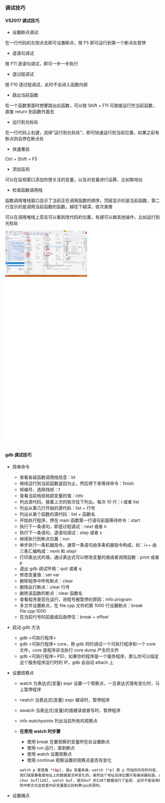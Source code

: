 ### 调试技巧

#### VS2017 调试技巧

- 设置断点调试

在一行代码的左侧点击即可设置断点，按 F5 即可运行到第一个断点处暂停

- 逐语句调试

按 F11 逐语句调试，即可一步一步执行

- 逐过程调试

按 F10 逐过程调试，此时不会进入函数内部

- 跳出当前函数

在一个函数里面时想要跳出此函数，可以按 Shift + F11 可直接运行完当前函数，直接 return 到函数外面去

- 运行到光标处

在一行代码上右键，选择“运行到光标处”，即可快速运行到当前位置，如果之前有断点则会停在断点处

- 快速重启

Ctrl + Shift + F5

- 添加监视

可以在监视窗口添加你想关注的变量，以及对变量进行运算，比如取地址

- 检查函数调用栈

函数调用堆栈窗口显示了当前正在调用函数的顺序，顶层显示的是当前函数，第二行显示的是调用当前函数的函数，越往下越深，依次类推

可以在调用堆栈上双击可以看到改代码的位置，有键可以做其他操作，比如运行到光标处

![Add image](https://github.com/Apriluestc/2020/blob/master/pics/debug.png)

#### gdb 调试技巧

- 简单命令

  - 查看各级函数调用栈信息：bt
  - 继续运行到当前函数返回为止，然后停下来等待命令：finish
  - 帧编号，选择栈帧：f
  - 查看当前栈帧局部变量的值：info
  - 列出源代码，接着上次的依次往下列出，每次 10 行：l 或者 list
  - 列出从第几行开始的源代码：list + 行号
  - 列出从某个函数的源代码：list + 函数名
  - 开始执行程序，停在 main 函数第一行语句前面等待命令：start
  - 执行下一条语句，即逐过程调试：next 或者 n
  - 执行下一条语句，逐语句调试：step 或者 s
  - 继续执行到断点位置：run
  - 单步执行一条机器指令，通常一条语句由多条机器指令构成，如：i++ 由三条汇编构成：nexti 和 stepi
  - 打印表达式的值，通过表达式可以修改变量的值或者调用函数：print 或者 p
  - 退出 gdb 调试环境：quit 或者 q
  - 修改变量值：set var
  - 删除程序中所有断点：clear
  - 删除此行断点：clear 行号
  - 删除该函数的断点：clear 函数名
  - 查看程序是否在运行，进程号被暂停的原因：info program
  - 多文件设置断点，在 file.cpp 文件的第 1000 行设置断点：break file.cpp:1000
  - 在当前行号的前面或后面停住：break + offset

- 启动 gdb 方法

  - gdb <可执行程序>
  - gdb <可执行程序> core，用 gdb 同时调试一个可执行程序和一个 core 文件，core 是程序非法执行 core dump 产生的文件
  - gdb <可执行程序> PID，如果你的程序是一个服务程序，那么你可以指定这个服务程序运行时的 IP，gdb 会自动 attach 上

- 设置观察点
  
  - watch <expr> 为表达式(变量) expr 设置一个观察点，一旦表达式值有变化时，马上暂停程序
  - rwatch <expr> 当表达式(变量) expr 被读时，暂停程序
  - awatch <expr> 当表达式(变量)的值被读或者写时，暂停程序
  - info watchpoints 列出当前所有的观察点
  - **在使用 watch 时步骤**
    - 使用 break 在要观察的变量所在处设置断点
    - 使用 run 运行，直到断点
    - 使用 watch 设置观察点
    - 使用 continue 观察设置的观察点是否有变化

    ```html
    watch p 是查看 *(&p), 是p 变量本身。watch (*p) 是 p 所指的内存的内容, 查看地址，一般是我们所需要的。
    我们就是要看莫地址上的数据是怎样变化的，虽然这个地址具体位置只有编译器知道。c. watch 一个数组或内存区间
    char buf[128], watch buf, 是对buf 的128个数据进行了监视. 此时不是采用硬件断点，而是软中断实现的。
    软中断方式去检查内存变量是比较耗费cpu资源的。
    ```

- 设置捕点
